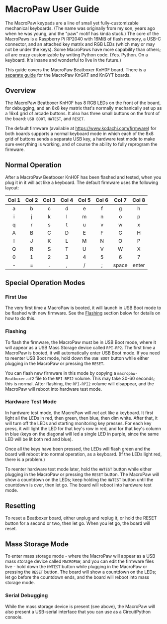 # MacroPaw User Guide

The MacroPaw keypads are a line of small yet fully-customizable mechanical
keyboards. (The name was originally from my son, years ago when he was young,
and the "paw" motif has kinda stuck.) The core of the MacroPaws is a Raspberry
Pi RP2040 with 16MiB of flash memory, a USB-C connector, and an attached key
matrix and RGB LEDs (which may or may not be under the keys). Some MacroPaws
have more capability than others; all are crazy customizable by writing Python
code. (Yes. Python. On a keyboard. It's insane and wonderful to live in the
future.)

This guide covers the MacroPaw Beatboxer KnH0F board. There is a [separate
guide] for the MacroPaw KnGXT and KnGYT boards.

[separate guide]: USERGUIDE.md

## Overview

The MacroPaw Beatboxer KnH0F has 8 RGB LEDs on the front of the board, for
debugging, and an 8x8 key matrix that's normally mechanically set up as a 16x4
grid of arcade buttons. It also has three small buttons on the front of the board: `USB BOOT`, `HWTEST`, and `RESET`.

The default firmware (available at https://www.kodachi.com/firmware) for both
boards supports a normal keyboard mode in which each of the 8x8 grid of
buttons sends a separate USB key, a hardware test mode to make sure everything
is working, and of course the ability to fully reprogram the firmware.

## Normal Operation

After a MacroPaw Beatboxer KnH0F has been flashed and tested, when you plug it
in it will act like a keyboard. The default firmware uses the following
layout:

| Col 1 | Col 2 | Col 3 | Col 4 | Col 5 | Col 6 | Col 7 | Col 8 |
| :-: | :-: | :-: | :-: | :-: | :-: | :-: | :-: |
| a | b | c | d | e | f | g | h |
| i | j | k | l | m | n | o | p |
| q | r | s | t | u | v | w | x |
| A | B | C | D | E | F | G | H |
| I | J | K | L | M | N | O | P |
| Q | R | S | T | U | V | W | X |
| 0 | 1 | 2 | 3 | 4 | 5 | 6 | 7 |
| - | = | . | , | / | ; | space | enter |

## Special Operation Modes

### First Use

The very first time a MacroPaw is booted, it will launch in USB Boot mode to
be flashed with new firmware. See the [Flashing](#flashing) section below for
details on how to do this.

### Flashing

To flash the firmware, the MacroPaw must be in USB Boot mode, where it will appear as a USB Mass Storage device called `RPI-RP2`. The first time a MacroPaw is booted, it will automatically enter USB Boot mode. If you need to reenter USB Boot mode, hold down the `USB BOOT` button while either plugging in the MacroPaw or pressing the `RESET`.

You can flash new firmware in this mode by copying a `macropaw-Beatboxer.uf2` file to the `RPI-RPI2` volume. This may take 30-60 seconds; this is normal. After flashing, the `RPI-RPI2` volume will disappear, and the MacroPaw will reboot into hardware test mode.

### Hardware Test Mode

In hardware test mode, the MacroPaw will _not_ act like a keyboard. It first
light all the LEDs in red, then green, then blue, then dim white. After that,
it will turn off the LEDs and starting monitoring key presses. For each key
press, it will light the LED for that key's row in red, and for that key's
column in blue (keys on the diagonal will led a single LED in purple, since
the same LED will be lit both red and blue).

Once all the keys have been pressed, the LEDs will flash green and the board will reboot into normal operation, as a keyboard. (If the LEDs light red, there is a problem.)

To reenter hardware test mode later, hold the `HWTEST` button while either
plugging in the MacroPaw or pressing the `RESET` button. The MacroPaw will show a countdown on the LEDs; keep holding the `HWTEST` button until the countdown is over, then let go. The board will reboot into hardware test mode.

## Resetting

To reset a Beatboxer board, either unplug and replug it, or hold the RESET
button for a second or two, then let go. When you let go, the board will
reset.

## Mass Storage Mode

To enter mass storage mode - where the MacroPaw will appear as a USB mass
storage device called `MACROPAW`, and you can edit the firmware files live -
hold down the `HWTEST` button while plugging in the MacroPaw or pressing the
`RESET` button. The board will show a countdown on the LEDs; let go before the
countdown ends, and the board will reboot into mass storage mode.

### Serial Debugging

While the mass storage device is present (see above), the MacroPaw will also
present a USB-serial interface that you can use as a CircuitPython console.
